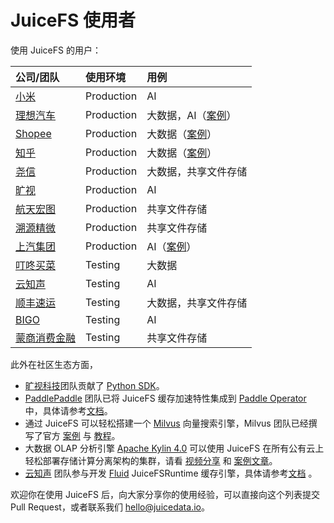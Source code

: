 # JuiceFS 使用者

使用 JuiceFS 的用户：

| 公司/团队                                        | 使用环境   | 用例                 |
| :---                                             | :---       | :---                 |
| [小米](https://www.mi.com)                       | Production | AI                   |
| [理想汽车](https://www.lixiang.com)              | Production | 大数据，AI（[案例](https://juicefs.com/blog/cn/posts/li-auto-with-juicefs/)）           |
| [Shopee](https://shopee.com)                     | Production | 大数据（[案例](https://juicefs.com/blog/cn/posts/shopee-clickhouse-with-juicefs/)）               |
| [知乎](https://www.zhihu.com)                    | Production | 大数据（[案例](https://juicefs.com/blog/cn/posts/zhihu-flink-with-juicefs/)）               |
| [尧信](https://www.yaoxinhd.com)                 | Production | 大数据，共享文件存储 |
| [旷视](https://megvii.com)                       | Production | AI                   |
| [航天宏图](https://www.piesat.cn)                | Production | 共享文件存储         |
| [溯源精微](http://www.geneway.cn)                | Production | 共享文件存储         |
| [上汽集团](https://www.saicmotor.com/chinese/)     | Production | AI（[案例](https://mp.weixin.qq.com/s/qxOvEmNmoLHhL3ICpX_Drg)）         |
| [叮咚买菜](https://www.100.me)                   | Testing    | 大数据               |
| [云知声](https://www.unisound.com)               | Testing    | AI                   |
| [顺丰速运](https://www.sf-express.com)           | Testing    | 大数据，共享文件存储 |
| [BIGO](https://bigo.tv)                          | Testing    | AI                   |
| [蒙商消费金融](https://www.mengshangxiaofei.com) | Testing    | 共享文件存储         |

此外在社区生态方面，

- [旷视科技](https://megvii.com)团队贡献了 [Python SDK](https://github.com/megvii-research/juicefs-python)。
- [PaddlePaddle](https://github.com/paddlepaddle/paddle) 团队已将 JuiceFS 缓存加速特性集成到 [Paddle Operator](https://github.com/PaddleFlow/paddle-operator) 中，具体请参考[文档](https://github.com/PaddleFlow/paddle-operator/blob/sampleset/docs/zh_CN/ext-overview.md)。
- 通过 JuiceFS 可以轻松搭建一个 [Milvus](https://milvus.io) 向量搜索引擎，Milvus 团队已经撰写了官方 [案例](https://zilliz.com/blog/building-a-milvus-cluster-based-on-juicefs) 与 [教程](https://tutorials.milvus.io/en-juicefs/index.html?index=..%2F..index#0)。
- 大数据 OLAP 分析引擎 [Apache Kylin 4.0](http://kylin.apache.org) 可以使用 JuiceFS 在所有公有云上轻松部署存储计算分离架构的集群，请看 [视频分享](https://www.bilibili.com/video/BV1c54y1W72S) 和 [案例文章](https://juicefs.com/blog/cn/posts/optimize-kylin-on-juicefs/)。
- [云知声](https://www.unisound.com) 团队参与开发 [Fluid](https://github.com/fluid-cloudnative/fluid) JuiceFSRuntime 缓存引擎，具体请参考[文档](https://github.com/fluid-cloudnative/fluid/blob/master/docs/zh/samples/juicefs_runtime.md) 。

欢迎你在使用 JuiceFS 后，向大家分享你的使用经验，可以直接向这个列表提交 Pull Request，或者联系我们 hello@juicedata.io。
